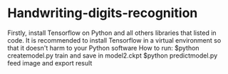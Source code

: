 # Handwriting-digits-recognition

Firstly, install Tensorflow on Python and all others libraries that listed in code. It is recommended to install Tensorflow in a virtual environment so that it doesn't harm to your Python software
How to run: 
$python createmodel.py
  train and save in model2.ckpt
$python predictmodel.py
  feed image and export result
